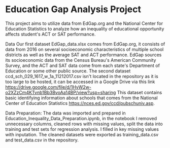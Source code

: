 # Education Gap Analysis Project
This project aims to utilize data from EdGap.org and the National Center for Education Statistics to analyze how an inequality of educational opportunity affects student's ACT or SAT performance. 

Data
Our first dataset EdGap_data.xlsx comes from EdGap.org, it consists of data from 2016 on several socioeconomic characteristics of multiple school districts as well as the average SAT and ACT performance. 
EdGap sources its socioeconomic data from the Census Bureau's American Community Survey, and the ACT and SAT data come from each state's Department of Education or some other public source. 
The second dataset ccd_sch_029_1617_w_1a_11212017.csv isn't located in the repository as it is too large to be hosted, it can be accessed in a Google Drive via this link https://drive.google.com/file/d/1HvW2w-o2XZzCm4KTvnb1Bb3BvoAa14BP/view?usp=sharing
This dataset contains basic identifying information about schools that comes from the National Center of Education Statistics https://nces.ed.gov/ccd/pubschuniv.asp.

Data Preparation:
The data was imported and prepared in Education_Inequality_Data_Preparation.ipynb, in the notebook I removed unnecessary columns, cleaned rows with missing values, split the data into training and test sets for regression analysis. I filled in key missing values with inputation. The cleaned datasets were exported as training_data.csv and test_data.csv in the repository. 
